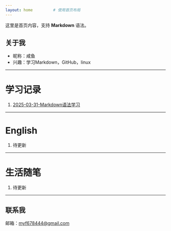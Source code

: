 ```yaml
---
layout: home         # 使用首页布局
---
```



这里是首页内容，支持 **Markdown** 语法。
## 关于我

- 昵称：咸鱼
- 兴趣：学习Markdown，GitHub，linux

---

# **学习记录**

1. [2025-03-31-Markdown语法学习](https://myf678444.github.io/_posts/2025-03-31.md)

---

# **English**

1. 待更新

---

# **生活随笔**

1. 待更新

---

## 联系我

邮箱：myf678444@gmail.com